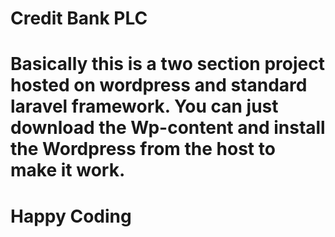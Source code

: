 # Credit Bank PLC
# Basically this is a two section project hosted on wordpress and standard laravel framework. You can just download the Wp-content and install the Wordpress from the host to make it work.
# Happy Coding
